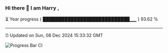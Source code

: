 ### Hi there 👋 I am Harry , 

⏳ Year progress { ████████████████████████████▁▁ } 93.62 %

---

⏰ Updated on Sun, 08 Dec 2024 15:33:32 GMT

![Progress Bar CI](https://github.com/duykhang68/duykhang68/workflows/Progress%20Bar%20CI/badge.svg)
